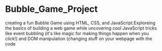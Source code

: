 # Bubble_Game_Project
 creating a fun Bubble Game using HTML, CSS, and JavaScript.Exploreing the basics of building a web game while uncovering cool JavaScript tricks like event bubbling (it's like magic for making things happen when you click!) and DOM manipulation (changing stuff on your webpage with the code
